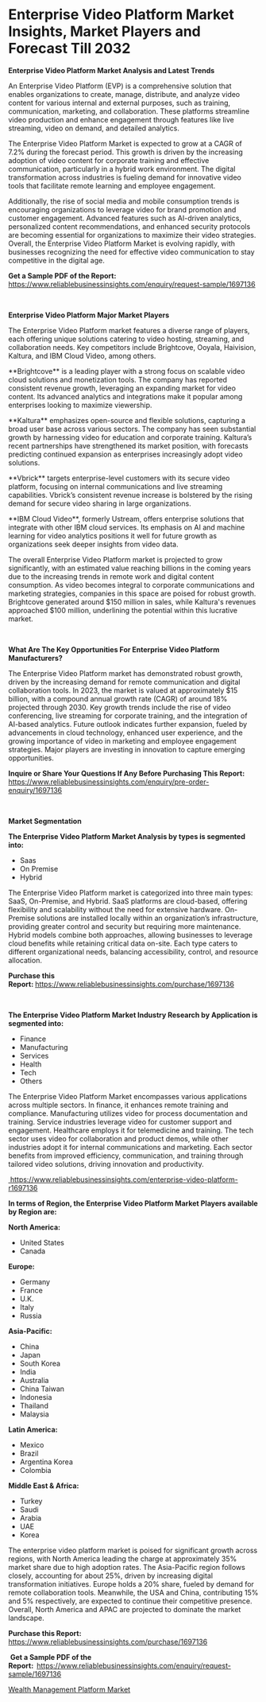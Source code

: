 <p><h1>Enterprise Video Platform Market Insights, Market Players and Forecast Till 2032</h1></p><p><strong>Enterprise Video Platform Market Analysis and Latest Trends</strong></p>
<p><p>An Enterprise Video Platform (EVP) is a comprehensive solution that enables organizations to create, manage, distribute, and analyze video content for various internal and external purposes, such as training, communication, marketing, and collaboration. These platforms streamline video production and enhance engagement through features like live streaming, video on demand, and detailed analytics.</p><p>The Enterprise Video Platform Market is expected to grow at a CAGR of 7.2% during the forecast period. This growth is driven by the increasing adoption of video content for corporate training and effective communication, particularly in a hybrid work environment. The digital transformation across industries is fueling demand for innovative video tools that facilitate remote learning and employee engagement.</p><p>Additionally, the rise of social media and mobile consumption trends is encouraging organizations to leverage video for brand promotion and customer engagement. Advanced features such as AI-driven analytics, personalized content recommendations, and enhanced security protocols are becoming essential for organizations to maximize their video strategies. Overall, the Enterprise Video Platform Market is evolving rapidly, with businesses recognizing the need for effective video communication to stay competitive in the digital age.</p></p>
<p><strong>Get a Sample PDF of the Report:&nbsp;</strong> <a href="https://www.reliablebusinessinsights.com/enquiry/request-sample/1697136?utm_campaign=3128&utm_medium=2&utm_source=Github&utm_content=ia&utm_term=09032025&utm_id=enterprise-video-platform">https://www.reliablebusinessinsights.com/enquiry/request-sample/1697136</a></p>
<p>&nbsp;</p>
<p><strong>Enterprise Video Platform Major Market Players</strong></p>
<p><p>The Enterprise Video Platform market features a diverse range of players, each offering unique solutions catering to video hosting, streaming, and collaboration needs. Key competitors include Brightcove, Ooyala, Haivision, Kaltura, and IBM Cloud Video, among others.</p><p>**Brightcove** is a leading player with a strong focus on scalable video cloud solutions and monetization tools. The company has reported consistent revenue growth, leveraging an expanding market for video content. Its advanced analytics and integrations make it popular among enterprises looking to maximize viewership.</p><p>**Kaltura** emphasizes open-source and flexible solutions, capturing a broad user base across various sectors. The company has seen substantial growth by harnessing video for education and corporate training. Kaltura’s recent partnerships have strengthened its market position, with forecasts predicting continued expansion as enterprises increasingly adopt video solutions.</p><p>**Vbrick** targets enterprise-level customers with its secure video platform, focusing on internal communications and live streaming capabilities. Vbrick’s consistent revenue increase is bolstered by the rising demand for secure video sharing in large organizations.</p><p>**IBM Cloud Video**, formerly Ustream, offers enterprise solutions that integrate with other IBM cloud services. Its emphasis on AI and machine learning for video analytics positions it well for future growth as organizations seek deeper insights from video data.</p><p>The overall Enterprise Video Platform market is projected to grow significantly, with an estimated value reaching billions in the coming years due to the increasing trends in remote work and digital content consumption. As video becomes integral to corporate communications and marketing strategies, companies in this space are poised for robust growth. Brightcove generated around $150 million in sales, while Kaltura's revenues approached $100 million, underlining the potential within this lucrative market.</p></p>
<p>&nbsp;</p>
<p><strong>What Are The Key Opportunities For Enterprise Video Platform Manufacturers?</strong></p>
<p><p>The Enterprise Video Platform market has demonstrated robust growth, driven by the increasing demand for remote communication and digital collaboration tools. In 2023, the market is valued at approximately $15 billion, with a compound annual growth rate (CAGR) of around 18% projected through 2030. Key growth trends include the rise of video conferencing, live streaming for corporate training, and the integration of AI-based analytics. Future outlook indicates further expansion, fueled by advancements in cloud technology, enhanced user experience, and the growing importance of video in marketing and employee engagement strategies. Major players are investing in innovation to capture emerging opportunities.</p></p>
<p><strong>Inquire or Share Your Questions If Any Before Purchasing This Report:</strong> <a href="https://www.reliablebusinessinsights.com/enquiry/pre-order-enquiry/1697136?utm_campaign=3128&utm_medium=2&utm_source=Github&utm_content=ia&utm_term=09032025&utm_id=enterprise-video-platform">https://www.reliablebusinessinsights.com/enquiry/pre-order-enquiry/1697136</a></p>
<p>&nbsp;</p>
<p><strong>Market Segmentation</strong></p>
<p><strong>The Enterprise Video Platform Market Analysis by types is segmented into:</strong></p>
<p><ul><li>Saas</li><li>On Premise</li><li>Hybrid</li></ul></p>
<p><p>The Enterprise Video Platform market is categorized into three main types: SaaS, On-Premise, and Hybrid. SaaS platforms are cloud-based, offering flexibility and scalability without the need for extensive hardware. On-Premise solutions are installed locally within an organization’s infrastructure, providing greater control and security but requiring more maintenance. Hybrid models combine both approaches, allowing businesses to leverage cloud benefits while retaining critical data on-site. Each type caters to different organizational needs, balancing accessibility, control, and resource allocation.</p></p>
<p><strong>Purchase this Report:&nbsp;</strong><a href="https://www.reliablebusinessinsights.com/purchase/1697136?utm_campaign=3128&utm_medium=2&utm_source=Github&utm_content=ia&utm_term=09032025&utm_id=enterprise-video-platform">https://www.reliablebusinessinsights.com/purchase/1697136</a></p>
<p>&nbsp;</p>
<p><strong>The Enterprise Video Platform Market Industry Research by Application is segmented into:</strong></p>
<p><ul><li>Finance</li><li>Manufacturing</li><li>Services</li><li>Health</li><li>Tech</li><li>Others</li></ul></p>
<p><p>The Enterprise Video Platform Market encompasses various applications across multiple sectors. In finance, it enhances remote training and compliance. Manufacturing utilizes video for process documentation and training. Service industries leverage video for customer support and engagement. Healthcare employs it for telemedicine and training. The tech sector uses video for collaboration and product demos, while other industries adopt it for internal communications and marketing. Each sector benefits from improved efficiency, communication, and training through tailored video solutions, driving innovation and productivity.</p></p>
<p><a href="https://www.reliablebusinessinsights.com/enterprise-video-platform-r1697136?utm_campaign=3128&utm_medium=2&utm_source=Github&utm_content=ia&utm_term=09032025&utm_id=enterprise-video-platform">&nbsp;https://www.reliablebusinessinsights.com/enterprise-video-platform-r1697136</a></p>
<p><strong>In terms of Region, the Enterprise Video Platform Market Players available by Region are:</strong></p>
<p>
    <p> <strong> North America: </strong>
        <ul>
            <li>United States</li>
            <li>Canada</li>
        </ul>
        </p> 
    <p> <strong> Europe: </strong>
        <ul>
            <li>Germany</li>
            <li>France</li>
            <li>U.K.</li>
            <li>Italy</li>
            <li>Russia</li>
        </ul>
        </p> 
    <p> <strong> Asia-Pacific: </strong>
        <ul>
            <li>China</li>
            <li>Japan</li>
            <li>South Korea</li>
            <li>India</li>
            <li>Australia</li>
            <li>China Taiwan</li>
            <li>Indonesia</li>
            <li>Thailand</li>
            <li>Malaysia</li>
        </ul>
        </p> 
    <p> <strong> Latin America: </strong>
        <ul>
            <li>Mexico</li>
            <li>Brazil</li>
            <li>Argentina Korea</li>
            <li>Colombia</li>
        </ul>
        </p> 
    <p> <strong> Middle East & Africa: </strong>
        <ul>
            <li>Turkey</li>
            <li>Saudi</li>
            <li>Arabia</li>
            <li>UAE</li>
            <li>Korea</li>
        </ul>
    </p>
    </p>
<p><p>The enterprise video platform market is poised for significant growth across regions, with North America leading the charge at approximately 35% market share due to high adoption rates. The Asia-Pacific region follows closely, accounting for about 25%, driven by increasing digital transformation initiatives. Europe holds a 20% share, fueled by demand for remote collaboration tools. Meanwhile, the USA and China, contributing 15% and 5% respectively, are expected to continue their competitive presence. Overall, North America and APAC are projected to dominate the market landscape.</p></p>
<p><strong>Purchase this Report: </strong><a href="https://www.reliablebusinessinsights.com/purchase/1697136?utm_campaign=3128&utm_medium=2&utm_source=Github&utm_content=ia&utm_term=09032025&utm_id=enterprise-video-platform">https://www.reliablebusinessinsights.com/purchase/1697136</a></p>
<p>&nbsp;<strong>Get a Sample PDF of the Report:&nbsp;&nbsp;</strong><a href="https://www.reliablebusinessinsights.com/enquiry/request-sample/1697136?utm_campaign=3128&utm_medium=2&utm_source=Github&utm_content=ia&utm_term=09032025&utm_id=enterprise-video-platform">https://www.reliablebusinessinsights.com/enquiry/request-sample/1697136</a></p>
<p><strong></strong></p>
<p><p><a href="https://github.com/shadnfamoza/Market-Research-Report-List-1/blob/main/wealth-management-platform-market.md?utm_campaign=3128&utm_medium=2&utm_source=Github&utm_content=ia&utm_term=09032025&utm_id=enterprise-video-platform">Wealth Management Platform Market</a></p></p>